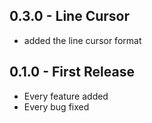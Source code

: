 ## 0.3.0 - Line Cursor
* added the line cursor format

## 0.1.0 - First Release
* Every feature added
* Every bug fixed
